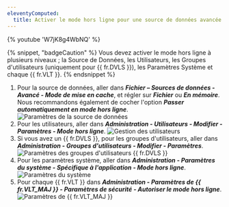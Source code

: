 ```yaml
---
eleventyComputed:
  title: Activer le mode hors ligne pour une source de données avancée
---
```

{% youtube 'W7jK8g4WbNQ' %}

{% snippet, "badgeCaution" %}
Vous devez activer le mode hors ligne à plusieurs niveaux ; la Source de Données, les Utilisateurs, les Groupes d'utilisateurs (uniquement pour {{ fr.DVLS }}), les Paramètres Système et chaque {{ fr.VLT }}.
{% endsnippet %}

1. Pour la source de données, aller dans ***Fichier – Sources de données - Avancé - Mode de mise en cache***, et régler sur ***Fichier*** ou ***En mémoire***. Nous recommandons également de cocher l'option ***Passer automatiquement en mode hors ligne***.
![Paramètres de la source de données](https://cdnweb.devolutions.net/docs/RDMW4083_2024_2.png)
1. Pour les utilisateurs, aller dans ***Administration - Utilisateurs - Modifier - Paramètres - Mode hors ligne***.
![Gestion des utilisateurs](https://cdnweb.devolutions.net/docs/RDMW4088_2024_2.png)
1. Si vous avez un {{ fr.DVLS }}, pour les groupes d'utilisateurs, aller dans ***Administration - Groupes d'utilisateurs - Modifier - Paramètres***.
![Paramètres des groupes d'utilisateurs {{ fr.DVLS }}](https://cdnweb.devolutions.net/docs/RDMW4084_2024_2.png)
1. Pour les paramètres système, aller dans ***Administration - Paramètres du système - Spécifique à l'application - Mode hors ligne***.
![Paramètres du système](https://cdnweb.devolutions.net/docs/RDMW4087_2024_2.png)
1. Pour chaque {{ fr.VLT }} dans ***Administration - Paramètres de {{ fr.VLT_MAJ }} - Paramètres de sécurité - Autoriser le mode hors ligne***.
![Paramètres de {{ fr.VLT_MAJ }}](https://cdnweb.devolutions.net/docs/RDMW4086_2024_2.png)